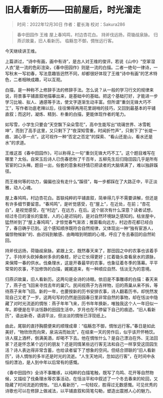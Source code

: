
# 旧人看新历——田前屋后，时光溜走

> 时间：2022年12月30日
> 作者：瞿长海
> 校对：Sakura286

> 春中田园作 王维
> 屋上春鸠鸣，村边杏花白。
> 持斧伐远扬，荷锄觇泉脉。
> 归燕识故巢，旧人看新历。
> 临觞忽不御，惆怅远行客。

今天继续讲王维。

上篇讲过，“诗中有画，画中有诗”，是古人对王维的俊评。若说《山中》“空翠湿人衣”是一流的色彩渲染，《春中田园作》则是一流的白描。二者一绝句一律诗，一写秋末一写初春，写法意趣皆迥然不同，却都很好体现了王维“诗中有画”的艺术特色，二者相映成趣，可以互观。

白描，是一种称不上修辞手法的修辞手法。怎么说？从一般的学习行文的规律来说，将景事平铺直叙地描摹出来，是基础中的基础。把这个基础打好，才能进一步学习比喻、拟人、通感等手法，使文字逐渐生动丰富。但所谓“重剑无锋大巧不工”，写作者功底老辣以后，往往懒得再用花里胡哨的技巧，又回到最基本的平铺直叙；而这时，凝炼、精到、朴重的白描，更能体现作者的笔力。

如写雪，小学生只要会“天空飘下朵朵雪花”，高中生能写出“琉璃世界、冰雪乾坤”，而到了高手这里，又只剩下了“夜深知雪重，时闻折竹声”，只剩下了“长堤一痕、湖心亭一点”。这可视作一种“否定之否定”的探索、“看山还是山，看水还是水”的求道。

王维这首《春中田园作》，可以称得上一句“重剑无锋大巧不工”。这个题目难写在哪里？太俗。自宋玉后诗人已伤春悲秋了千百年，五柳先生后归隐田园几乎是所有官宦的口头禅。题目一出，俗套的意象和抒情已把读者的大脑填满了，难以独辟蹊径。

而王维何等的功力，偏偏也没有走什么“蹊径”，每一步都踩在了大路正中，平正淡雅，动人心魂。

屋上春鸠鸣，村边杏花白。首联纯粹的平铺直叙，简单得几乎不需要讲解，但还是有许多细节要留意。“春鸠鸣”，是听觉感受，在“屋上”，在近处，在前；“杏花白”，是视觉感受，在“村边”，在远方，在后。这个层次有什么深意？读者试想，经过冬日的漫长的蛰居，人的心是迟钝的，是对自然环境缺乏感知的。枯坐屋中，猛然听到了“屋上春鸠鸣”，才惊觉春气渐浓；推窗看向远方，村边杏花都已经白了，春日确乎已到。这个感知顺序既符合自然规律，又体现出一种“独有宦游人，偏惊物候新”的、由迟钝到敏感、由晦暗到明朗的心境，呼应了冬去春回的自然轮回。

持斧伐远扬，荷锄觇泉脉。紧跟上文，既然春天来了，那田园之中的农事也该着手了。手持斧头砍掉桑树多余的桑枝，好让它长得更好；扛着锄头查看泉水的源脉，来保障一春的供水。伐桑理水，这是开春最早的农事，也象征着冬季的落幕。平平常常的农事，不加修饰的白描，娓娓道来，有一种顺应自然、恬淡无为的意境。

归燕识故巢，旧人看新历。这两句是全诗的诗眼。依旧是不事雕琢的白描：春天来了，燕子也飞回来寻找去年的巢穴。民间视燕子为吉祥物，旧的燕巢从来不拆，等待燕子来年飞回。新的一年，也要按新的历书安排农事，诗人翻着历书，却恍然发现自己又老了一岁。这两句写的仍然是田园春日里非常自然的事物，却在恬淡中隐藏了对时光流逝的惆怅：燕子年年飞来，历书年年换新，唯独我这个人一年旧似一年。即便是在平淡恬静的田园生活中，岁月也在不停留下自己的痕迹。“旧人看新历”，语出新奇，语调平淡，但淡淡的惆怅已浮现纸上。

由此，尾联的直抒胸臆便来的顺理成章：“临觞忽不御，惆怅远行客。”春日是如此美好，“物欣欣而向荣，泉涓涓而始流”，在结束一天的劳作后，似乎该开怀畅饮。诗人摆上酒杯，倒满美酒，却喝不下去。他在惆怅什么？是自己漂泊在外、无法回家？还是怀念某个远行的朋友？还是同情某些远行客无法和自己一样享受这田园生活？诗人表达得非常含蓄，也给读者留下了想象的空间。但结合颈联的“旧人看新历”，诗人惆怅的多半还是时光的流逝。“人生天地间，忽如远行客”，在时间中永恒的漂泊，是人到中年以后常有的感慨。

《春中田园作》全诗不事雕琢，以纯粹的白描笔触，既写了鸟鸣、花开等自然物候，又描绘了伐桑理水等农事活动，在恬淡平和中叙述了一个冬去春来的轮回，又隐藏了时间流逝的惆怅。“旧人看新历”，一句轻叹，胜得过无数感慨。可见优秀的诗歌也可以在修辞上做减法，以平铺直叙和简笔勾勒，塑造出震撼人心的魅力。
